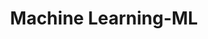 ---
title: "Machine Learning-ML"

categories: ['']

tags: ['Machine', 'Learning', 'ML']

arabic: ['التعلم الحاسوبي', 'التعلم الآلي']

publishers: ['تطبيقات أساسية في المعالجة الآلية للغة العربية']

types: "word"

slug: ""
---